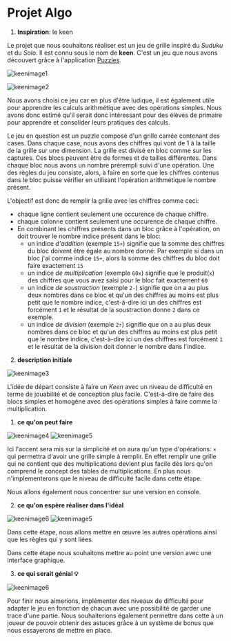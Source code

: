 #  Projet Algo

1. __Inspiration__: le keen


  Le projet que nous souhaitons réaliser est un jeu de grille inspiré du _Suduku_ et du _Solo_. Il est connu sous le nom de **keen**. C'est un jeu que nous avons découvert grâce à l'application [Puzzles](https://github.com/chrisboyle/sgtpuzzles).

![keenimage1](https://github.com/uNouss/ap/raw/master/projet/Screenshot_2017-11-10-10-14-35.png)

![keenimage2](https://github.com/uNouss/ap/raw/master/projet/Screenshot_2017-11-10-11-40-31.png)

  Nous avons choisi ce jeu car en plus d'être ludique, il est également utile pour apprendre les calculs arithmétique avec des opérations simples. Nous avons donc estimé qu'il serait donc intéressant pour des élèves de primaire pour apprendre et consolider leurs pratiques des calculs. 

  Le jeu en question est un puzzle composé d'un grille carrée contenant des cases. Dans chaque case, nous avons des chiffres qui vont de 1 à la taille de la grille sur une dimension. La grille est divisé en bloc comme sur les captures. Ces blocs peuvent être de formes et de tailles différentes. Dans chaque bloc nous avons un nombre prérempli suivi d'une opération. Une des règles du jeu consiste, alors, à faire en sorte que les chiffres contenus dans le bloc puisse vérifier en utilisant l'opération arithmétique le nombre présent.

  L'objectif est donc de remplir la grille avec les chiffres comme ceci:
- chaque ligne contient seulement une occurence de chaque chiffre.
- chaque colonne contient seulement une occurence de chaque chiffre.
- En combinant les chiffres présents dans un bloc grâce à l'opération, on doit trouver le nombre indice présent dans le bloc:
  * un indice _d'addition_ (exemple `15+`) signifie que la somme des chiffres du bloc doivent être égale au nombre donné: Par exemple si dans un bloc j'ai comme indice `15+`, alors la somme des chiffres du bloc doit faire exactement `15`
  * un indice _de multiplication_ (exemple `60x`) signifie que le produit(`x`) des chiffres que vous avez saisi pour le bloc fait exactement `60` 
  * un indice _de soustraction_ (exemple `2-`) signifie que on a au plus deux nombres dans ce bloc et qu'un des chiffres au moins est plus petit que le nombre indice, c'est-à-dire ici un des chiffres est forcément `1` et le résultat de la soustraction donne `2` dans ce exemple. 
  * un indice _de division_ (exemple `2÷`) signifie que on a au plus deux nombres dans ce bloc et qu'un des chiffres au moins est plus petit que le nombre indice, c'est-à-dire ici un des chiffres est forcément `1` et le résultat de la division doit donner le nombre dans l'indice. 

2. __description initiale__
  
![keenimage3](https://github.com/uNouss/ap/raw/master/projet/IMG_20171110_101732.jpg)

  L'idée de départ consiste à faire un _Keen_ avec un niveau de difficulté en terme de jouabilité et de conception plus facile. C'est-à-dire de faire des blocs simples et homogène avec des opérations simples à faire comme la multiplication. 



1.  **ce qu'on peut faire**
     
![keenimage4]( https://raw.githubusercontent.com/uNouss/ap/master/projet/IMG_20171110_142216.JPG )
![keenimage5](https://raw.githubusercontent.com/uNouss/ap/master/projet/IMG_20171110_142200.JPG)

Ici l'accent sera mis sur la simplicité et on aura qu'un type d'opérations: `×` qui permettra d'avoir une grille simple à remplir. En effet remplir une grille qui ne contient que des multiplications devient plus facile dès lors qu'on comprend le concept des tables de multiplications. En plus nous n'implementerons que le niveau de difficulté facile dans cette étape. 

Nous allons également nous concentrer sur une version en console. 
      
 2.  **ce qu'on espère réaliser dans l'idéal**
 
![keenimage6](https://github.com/uNouss/ap/blob/master/projet/IMG_20171110_142126.JPG?raw=true)
![keenimage5](https://github.com/uNouss/ap/blob/master/projet/IMG_20171110_142103.JPG?raw=true) 
   
Dans cette étape, nous allons mettre en œuvre les autres opérations ainsi que les règles qui y sont liées. 

Dans cette étape nous souhaitons mettre au point une version avec une interface graphique. 

 3.   **ce qui serait génial 💡**
  
![keenimage6](https://github.com/uNouss/ap/blob/master/projet/Screenshot_2017-11-10-17-17-11.png)

Pour finir nous aimerions, implémenter des niveaux de difficulté pour adapter le jeu en fonction de chacun avec une possibilité de garder une trace d'une partie.
Nous souhaiterions également permettre dans cette à un joueur de pouvoir obtenir des astuces grâce à un système de bonus que nous essayerons de mettre en place. 